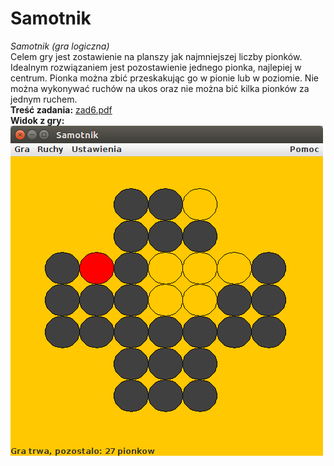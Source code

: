 # Samotnik
<i>Samotnik (gra logiczna)</i>
</br>
Celem gry jest zostawienie na planszy jak najmniejszej liczby pionków. Idealnym rozwiązaniem jest pozostawienie 
jednego pionka, najlepiej w centrum. Pionka można zbić przeskakując go w pionie lub w poziomie. Nie można wykonywać ruchów na ukos 
oraz nie można bić kilka pionków za jednym ruchem.
</br>
<b>Treść zadania:</b> [zad6.pdf](./zad6.pdf)</br>
<b>Widok z gry:</b></br>
<img src="./screenshot.png" alt="widok gry" />
